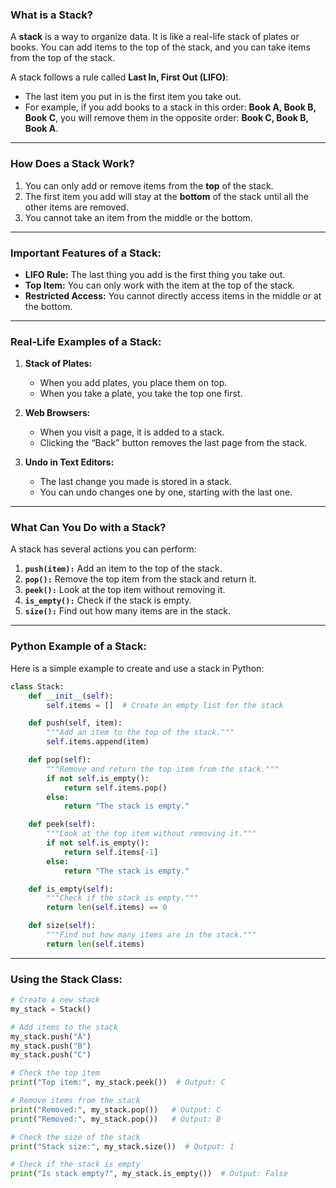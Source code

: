### **What is a Stack?**  
A **stack** is a way to organize data. It is like a real-life stack of plates or books. You can add items to the top of the stack, and you can take items from the top of the stack.  

A stack follows a rule called **Last In, First Out (LIFO)**:  
- The last item you put in is the first item you take out.  
- For example, if you add books to a stack in this order: **Book A, Book B, Book C**, you will remove them in the opposite order: **Book C, Book B, Book A**.  

---

### **How Does a Stack Work?**  
1. You can only add or remove items from the **top** of the stack.  
2. The first item you add will stay at the **bottom** of the stack until all the other items are removed.  
3. You cannot take an item from the middle or the bottom.

---

### **Important Features of a Stack:**  
- **LIFO Rule:** The last thing you add is the first thing you take out.  
- **Top Item:** You can only work with the item at the top of the stack.  
- **Restricted Access:** You cannot directly access items in the middle or at the bottom.

---

### **Real-Life Examples of a Stack:**  
1. **Stack of Plates:**  
   - When you add plates, you place them on top.  
   - When you take a plate, you take the top one first.  

2. **Web Browsers:**  
   - When you visit a page, it is added to a stack.  
   - Clicking the “Back” button removes the last page from the stack.  

3. **Undo in Text Editors:**  
   - The last change you made is stored in a stack.  
   - You can undo changes one by one, starting with the last one.

---

### **What Can You Do with a Stack?**  
A stack has several actions you can perform:  
1. **`push(item):`** Add an item to the top of the stack.  
2. **`pop():`** Remove the top item from the stack and return it.  
3. **`peek():`** Look at the top item without removing it.  
4. **`is_empty():`** Check if the stack is empty.  
5. **`size():`** Find out how many items are in the stack.

---

### **Python Example of a Stack:**

Here is a simple example to create and use a stack in Python:  

```python
class Stack:
    def __init__(self):
        self.items = []  # Create an empty list for the stack

    def push(self, item):
        """Add an item to the top of the stack."""
        self.items.append(item)

    def pop(self):
        """Remove and return the top item from the stack."""
        if not self.is_empty():
            return self.items.pop()
        else:
            return "The stack is empty."

    def peek(self):
        """Look at the top item without removing it."""
        if not self.is_empty():
            return self.items[-1]
        else:
            return "The stack is empty."

    def is_empty(self):
        """Check if the stack is empty."""
        return len(self.items) == 0

    def size(self):
        """Find out how many items are in the stack."""
        return len(self.items)
```

---

### **Using the Stack Class:**

```python
# Create a new stack
my_stack = Stack()

# Add items to the stack
my_stack.push("A")
my_stack.push("B")
my_stack.push("C")

# Check the top item
print("Top item:", my_stack.peek())  # Output: C

# Remove items from the stack
print("Removed:", my_stack.pop())   # Output: C
print("Removed:", my_stack.pop())   # Output: B

# Check the size of the stack
print("Stack size:", my_stack.size())  # Output: 1

# Check if the stack is empty
print("Is stack empty?", my_stack.is_empty())  # Output: False
```

